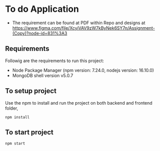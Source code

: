 # To do Application

- The requirement can be found at PDF within Repo and designs at https://www.figma.com/file/XcyiVAV9zW7kByNek6SY7n/Assignment-(Copy)?node-id=831%3A3

## Requirements

Followig are the requirements to run this project:

- Node Package Manager (npm version: 7.24.0, nodejs version: 16.10.0)
- MongoDB shell version v5.0.7

## To setup project

Use the npm to install and run the project on both backend and frontend folder,

```
npm install
```

## To start project

```
npm start
```

